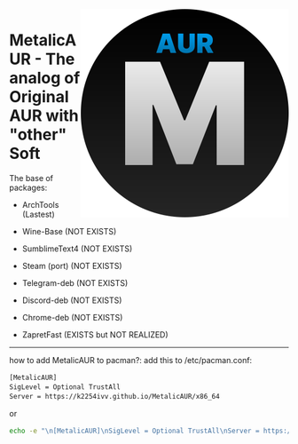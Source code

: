 <img align="right" src="https://raw.githubusercontent.com/K2254IVV/MetalicAUR/refs/heads/main/files/logo.svg" width="375" alt="">

# MetalicAUR - The analog of Original AUR with "other" Soft
The base of packages:
 - ArchTools (Lastest)
 
 - Wine-Base (NOT EXISTS)
 
 - SumblimeText4 (NOT EXISTS)
 
 - Steam (port) (NOT EXISTS)
 
 - Telegram-deb (NOT EXISTS)
 
 - Discord-deb (NOT EXISTS)
 
 - Chrome-deb (NOT EXISTS)
 
 - ZapretFast (EXISTS but NOT REALIZED)

---

how to add MetalicAUR to pacman?:
add this to /etc/pacman.conf:
```bash
[MetalicAUR]
SigLevel = Optional TrustAll
Server = https://k2254ivv.github.io/MetalicAUR/x86_64
```
or
```bash
echo -e "\n[MetalicAUR]\nSigLevel = Optional TrustAll\nServer = https://github.com/K2254IVV/MetalicAUR/blob/main/x86_64/" | sudo tee -a /etc/pacman.conf
```
